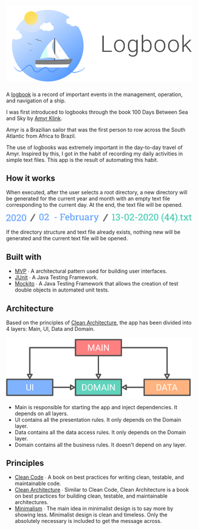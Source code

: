 # ![](design/header.svg)
A [logbook](https://en.wikipedia.org/wiki/Logbook) is a record of important events in the management, operation, and navigation of a ship.

I was first introduced to logbooks through the book 100 Days Between Sea and Sky by [Amyr Klink](https://en.wikipedia.org/wiki/Amyr_Klink).

Amyr is a Brazilian sailor that was the first person to row across the South Atlantic from Africa to Brazil.

The use of logbooks was extremely important in the day-to-day travel of Amyr. Inspired by this, I got in the habit of recording my daily activities in simple text files.
This app is the result of automating this habit.

## How it works
When executed, after the user selects a root directory, a new directory will be generated for the current year and month with an empty text file corresponding to the current day. At the end, the text file will be opened.

![](design/structure.svg)

If the directory structure and text file already exists, nothing new will be generated and the current text file will be opened.

## Built with
* [MVP](https://en.wikipedia.org/wiki/Model-view-presenter) ∙ A architectural pattern used for building user interfaces.
* [JUnit](https://junit.org/) ∙ A Java Testing Framework.
* [Mockito](https://site.mockito.org/) ∙ A Java Testing Framework that allows the creation of test double objects in automated unit tests.

## Architecture
Based on the principles of [Clean Architecture](https://blog.cleancoder.com/uncle-bob/2012/08/13/the-clean-architecture.html), the app has been divided into 4 layers: Main, UI, Data and Domain.

![](design/architecture.svg)

* Main is responsible for starting the app and inject dependencies. It depends on all layers.
* UI contains all the presentation rules. It only depends on the Domain layer.
* Data contains all the data access rules. It only depends on the Domain layer.
* Domain contains all the business rules. It doesn't depend on any layer.

## Principles
* [Clean Code](https://www.amazon.com/Clean-Code-Handbook-Software-Craftsmanship/dp/0132350882) ∙ A book on best practices for writing clean, testable, and maintainable code.
* [Clean Architecture](https://www.amazon.com/Clean-Architecture-Craftsmans-Software-Structure/dp/0134494164) ∙ Similar to Clean Code, Clean Architecture is a book on best practices for building clean, testable, and maintainable architectures.
* [Minimalism](https://visme.co/blog/minimalist-graphic-design/) ∙ The main idea in minimalist design is to say more by showing less. Minimalist design is clean and timeless. Only the absolutely necessary is included to get the message across.
